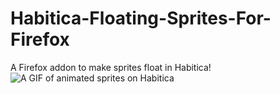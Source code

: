 # Habitica-Floating-Sprites-For-Firefox

A Firefox addon to make sprites float in Habitica!
![A GIF of animated sprites on Habitica](https://upchur.ch/piwigo/upload/2021/07/14/20210714121548-c190aa7b.gif)
